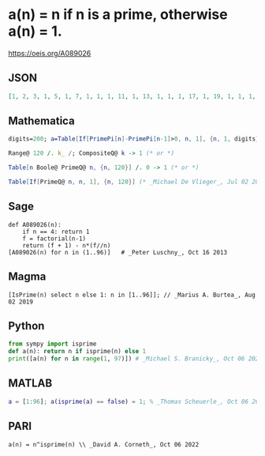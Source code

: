 # a\(n\) \= n if n is a prime, otherwise a\(n\) \= 1\.
https://oeis.org/A089026
## JSON
```JSON
[1, 2, 3, 1, 5, 1, 7, 1, 1, 1, 11, 1, 13, 1, 1, 1, 17, 1, 19, 1, 1, 1, 23, 1, 1, 1, 1, 1, 29, 1, 31, 1, 1, 1, 1, 1, 37, 1, 1, 1, 41, 1, 43, 1, 1, 1, 47, 1, 1, 1, 1, 1, 53, 1, 1, 1, 1, 1, 59, 1, 61, 1, 1, 1, 1, 1, 67, 1, 1, 1, 71, 1, 73, 1, 1, 1, 1, 1, 79, 1, 1, 1, 83, 1, 1, 1, 1, 1, 89, 1, 1, 1, 1, 1, 1, 1]
```
## Mathematica
```Mathematica
digits=200; a=Table[If[PrimePi[n]-PrimePi[n-1]>0, n, 1], {n, 1, digits}]; Table[Numerator[(n/2)/(n-1)! ] + Floor[2/n] - 2*Floor[1/n], {n,1,200}] (* _Alexander Adamchuk_, May 20 2006 *)
```
```Mathematica
Range@ 120 /. k_ /; CompositeQ@ k -> 1 (* or *)
```
```Mathematica
Table[n Boole@ PrimeQ@ n, {n, 120}] /. 0 -> 1 (* or *)
```
```Mathematica
Table[If[PrimeQ@ n, n, 1], {n, 120}] (* _Michael De Vlieger_, Jul 02 2016 *)
```
## Sage
```Sage
def A089026(n):
    if n == 4: return 1
    f = factorial(n-1)
    return (f + 1) - n*(f//n)
[A089026(n) for n in (1..96)]   # _Peter Luschny_, Oct 16 2013
```
## Magma
```Magma
[IsPrime(n) select n else 1: n in [1..96]]; // _Marius A. Burtea_, Aug 02 2019
```
## Python
```Python
from sympy import isprime
def a(n): return n if isprime(n) else 1
print([a(n) for n in range(1, 97)]) # _Michael S. Branicky_, Oct 06 2022
```
## MATLAB
```MATLAB
a = [1:96]; a(isprime(a) == false) = 1; % _Thomas Scheuerle_, Oct 06 2022
```
## PARI
```PARI
a(n) = n^isprime(n) \\ _David A. Corneth_, Oct 06 2022
```
